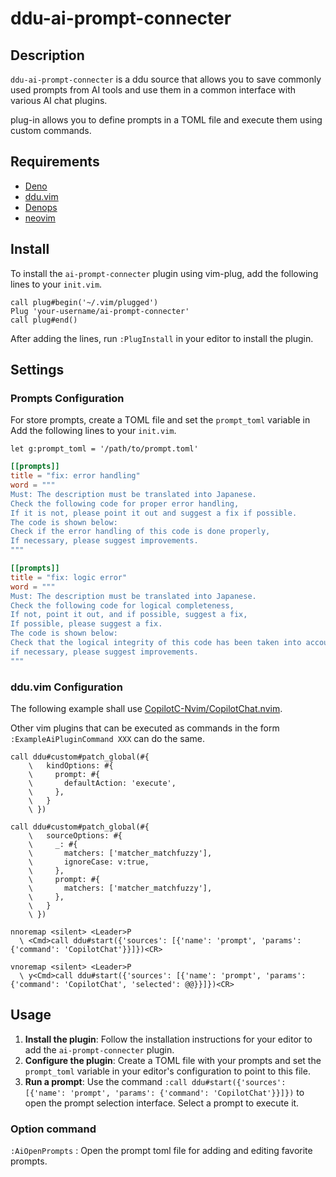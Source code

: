 # ddu-ai-prompt-connecter

## Description

`ddu-ai-prompt-connecter` is a ddu source that allows you to save commonly used
prompts from AI tools and use them in a common interface with various AI chat
plugins.

plug-in allows you to define prompts in a TOML file and execute them using
custom commands.

## Requirements

- [Deno](https://deno.land/)
- [ddu.vim](https://github.com/Shougo/ddu.vim)
- [Denops](https://github.com/vim-denops/denops.vim)
- [neovim](https://neovim.io/)

## Install

To install the `ai-prompt-connecter` plugin using vim-plug, add the following
lines to your `init.vim`.

```vim
call plug#begin('~/.vim/plugged')
Plug 'your-username/ai-prompt-connecter'
call plug#end()
```

After adding the lines, run `:PlugInstall` in your editor to install the plugin.

## Settings

### Prompts Configuration

For store prompts, create a TOML file and set the `prompt_toml` variable in
Add the following lines to your `init.vim`.

```vim
let g:prompt_toml = '/path/to/prompt.toml'
```

```toml
[[prompts]]
title = "fix: error handling"
word = """
Must: The description must be translated into Japanese.
Check the following code for proper error handling,
If it is not, please point it out and suggest a fix if possible.
The code is shown below:
Check if the error handling of this code is done properly,
If necessary, please suggest improvements.
"""

[[prompts]]
title = "fix: logic error"
word = """
Must: The description must be translated into Japanese.
Check the following code for logical completeness,
If not, point it out, and if possible, suggest a fix,
If possible, please suggest a fix.
The code is shown below:
Check that the logical integrity of this code has been taken into account,
if necessary, please suggest improvements.
"""
```

### ddu.vim Configuration

The following example shall use
[CopilotC-Nvim/CopilotChat.nvim](https://github.com/CopilotC-Nvim/CopilotChat.nvim).

Other vim plugins that can be executed as commands in the form
`:ExampleAiPluginCommand XXX` can do the same.

```vim
call ddu#custom#patch_global(#{
    \   kindOptions: #{
    \     prompt: #{
    \       defaultAction: 'execute',
    \     },
    \   }
    \ })

call ddu#custom#patch_global(#{
    \   sourceOptions: #{
    \     _: #{
    \       matchers: ['matcher_matchfuzzy'],
    \       ignoreCase: v:true,
    \     },
    \     prompt: #{
    \       matchers: ['matcher_matchfuzzy'],
    \     },
    \   }
    \ })

nnoremap <silent> <Leader>P
  \ <Cmd>call ddu#start({'sources': [{'name': 'prompt', 'params': {'command': 'CopilotChat'}}]})<CR>

vnoremap <silent> <Leader>P
  \ y<Cmd>call ddu#start({'sources': [{'name': 'prompt', 'params': {'command': 'CopilotChat', 'selected': @@}}]})<CR>
```

## Usage

1. **Install the plugin**: Follow the installation instructions for your editor
   to add the `ai-prompt-connecter` plugin.
2. **Configure the plugin**: Create a TOML file with your prompts and set the
   `prompt_toml` variable in your editor's configuration to point to this file.
3. **Run a prompt**: Use the command
   `:call ddu#start({'sources': [{'name': 'prompt', 'params': {'command': 'CopilotChat'}}]})`
   to open the prompt selection interface. Select a prompt to execute it.

### Option command

`:AiOpenPrompts` : Open the prompt toml file for adding and editing favorite prompts.
